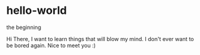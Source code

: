 # hello-world
the beginning

Hi There,
I want to learn things that will blow my mind. I don't ever want to be bored again.
Nice to meet you :)
